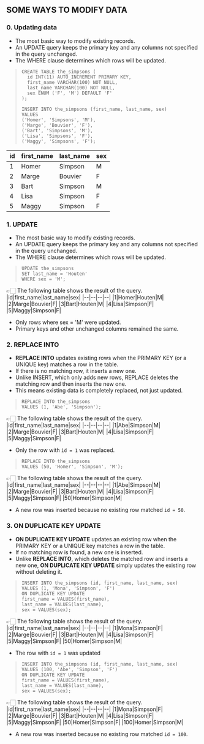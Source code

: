 ## SOME WAYS TO MODIFY DATA

### 0. Updating data
- The most basic way to modify existing records.
- An UPDATE query keeps the primary key and any columns not specified in the query unchanged.
- The WHERE clause determines which rows will be updated.
  
> ```  mysql
> CREATE TABLE the_simpsons (
>   id INT(11) AUTO_INCREMENT PRIMARY KEY,
>   first_name VARCHAR(100) NOT NULL,
>   last_name VARCHAR(100) NOT NULL,
>   sex ENUM ('F', 'M') DEFAULT 'F'
> );
>
> INSERT INTO the_simpsons (first_name, last_name, sex)
> VALUES
> ('Homer', 'Simpsons', 'M'),
> ('Marge', 'Bouvier', 'F'),
> ('Bart', 'Simpsons', 'M'),
> ('Lisa', 'Simpsons', 'F'),
> ('Maggy', 'Simpsons', 'F');
> ```
|id|first_name|last_name|sex|
|--|--|--|--|
|1|Homer|Simpson|M|
|2|Marge|Bouvier|F|
|3|Bart|Simpson|M|
|4|Lisa|Simpson|F|
|5|Maggy|Simpson|F|

### 1. UPDATE
- The most basic way to modify existing records.
- An UPDATE query keeps the primary key and any columns not specified in the query unchanged.
- The WHERE clause determines which rows will be updated.
> ``` mysql
> UPDATE the_simpsons
> SET last_name = 'Houten'
> WHERE sex = 'M';
👉🏻 The following table shows the result of the query.
|id|first_name|last_name|sex|
|--|--|--|--|
|1|Homer|Houten|M|
|2|Marge|Bouvier|F|
|3|Bart|Houten|M|
|4|Lisa|Simpson|F|
|5|Maggy|Simpson|F|

- Only rows where sex = 'M' were updated.
- Primary keys and other unchanged columns remained the same.

### 2. REPLACE INTO
- **REPLACE INTO** updates existing rows when the PRIMARY KEY (or a UNIQUE key) matches a row in the table.
- If there is no matching row, it inserts a new one.
- Unlike INSERT, which only adds new rows, REPLACE deletes the matching row and then inserts the new one.
- This means existing data is completely replaced, not just updated.
> ``` mysql
> REPLACE INTO the_simpsons
> VALUES (1, 'Abe', 'Simpson');
👉🏻 The following table shows the result of the query.
|id|first_name|last_name|sex|
|--|--|--|--|
|1|Abe|Simpson|M|
|2|Marge|Bouvier|F|
|3|Bart|Houten|M|
|4|Lisa|Simpson|F|
|5|Maggy|Simpson|F|

- Only the row with `id = 1` was replaced.
> ``` mysql
> REPLACE INTO the_simpsons
> VALUES (50, 'Homer', 'Simpson', 'M');
👉🏻 The following table shows the result of the query.
|id|first_name|last_name|sex|
|--|--|--|--|
|1|Abe|Simpson|M|
|2|Marge|Bouvier|F|
|3|Bart|Houten|M|
|4|Lisa|Simpson|F|
|5|Maggy|Simpson|F|
|50|Homer|Simpson|M|

- A new row was inserted because no existing row matched `id = 50`.

### 3. ON DUPLICATE KEY UPDATE
- **ON DUPLICATE KEY UPDATE** updates an existing row when the PRIMARY KEY or a UNIQUE key matches a row in the table.
- If no matching row is found, a new one is inserted.
- Unlike **REPLACE INTO**, which deletes the matched row and inserts a new one, **ON DUPLICATE KEY UPDATE** simply updates the existing row without deleting it.
> ``` mysql
> INSERT INTO the_simpsons (id, first_name, last_name, sex)
> VALUES (1, 'Mona', 'Simpson', 'F')
> ON DUPLICATE KEY UPDATE
> first_name = VALUES(first_name),
> last_name = VALUES(last_name),
> sex = VALUES(sex);
👉🏻 The following table shows the result of the query.
|id|first_name|last_name|sex|
|--|--|--|--|
|1|Mona|Simpson|F|
|2|Marge|Bouvier|F|
|3|Bart|Houten|M|
|4|Lisa|Simpson|F|
|5|Maggy|Simpson|F|
|50|Homer|Simpson|M|

- The row with `id = 1` was updated
> ``` mysql
> INSERT INTO the_simpsons (id, first_name, last_name, sex)
> VALUES (100, 'Abe', 'Simpson', 'F')
> ON DUPLICATE KEY UPDATE
> first_name = VALUES(first_name),
> last_name = VALUES(last_name),
> sex = VALUES(sex);
👉🏻 The following table shows the result of the query.
|id|first_name|last_name|sex|
|--|--|--|--|
|1|Mona|Simpson|F|
|2|Marge|Bouvier|F|
|3|Bart|Houten|M|
|4|Lisa|Simpson|F|
|5|Maggy|Simpson|F|
|50|Homer|Simpson|F|
|100|Homer|Simpson|M|

- A new row was inserted because no existing row matched `id = 100`.
